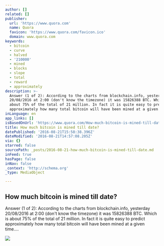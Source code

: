 ```yaml
---
author: []
related: []
publisher:
  url: 'https://www.quora.com'
  name: Quora
  favicon: 'https://www.quora.com/favicon.ico'
  domain: www.quora.com
keywords:
  - bitcoin
  - curve
  - halved
  - '210000'
  - mined
  - blocks
  - slope
  - total
  - reward
  - approximately
description: >-
  Answer (1 of 2): According to the charts from blockchain.info, yesterday
  20/08/2016 at 2:00 (don't know the timezone) it was 15826388 BTC. Which is
  about 75% of the total of 21 million. In fact it is quite easy to predict
  approximately how many total bitcoin will have been mined at a given time....
inLanguage: en
app_links: []
isBasedOnUrl: 'https://www.quora.com/How-much-bitcoin-is-mined-till-date'
title: How much bitcoin is mined till date?
datePublished: '2016-08-21T15:58:38.396Z'
dateModified: '2016-08-21T14:57:08.205Z'
via: {}
starred: false
sourcePath: _posts/2016-08-21-how-much-bitcoin-is-mined-till-date.md
inFeed: true
hasPage: false
inNav: false
_context: 'http://schema.org'
_type: MediaObject

---
```

<article style=""><h1>How much bitcoin is mined till date?</h1><p>Answer (1 of 2): According to the charts from blockchain.info, yesterday 20/08/2016 at 2:00 (don't know the timezone) it was 15826388 BTC. Which is about 75% of the total of 21 million. In fact it is quite easy to predict approximately how many total bitcoin will have been mined at a given time....</p><img src="https://qph.ec.quoracdn.net/main-thumb-t-3544-200-DDa210tdHWnSwW0GbWfobW5lRxdVxTS3.jpeg" /></article>